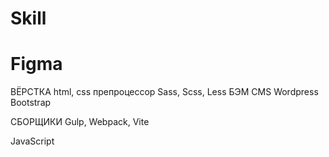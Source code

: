# Skill

# Figma

ВЁРСТКА
html, css
препроцессор Sass, Scss, Less
БЭМ 
CMS Wordpress
Bootstrap

СБОРЩИКИ
Gulp, Webpack, Vite

JavaScript
